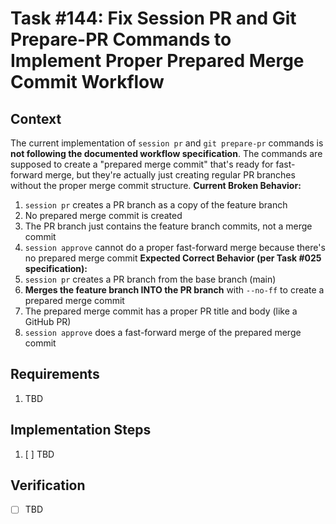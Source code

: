 # Task #144: Fix Session PR and Git Prepare-PR Commands to Implement Proper Prepared Merge Commit Workflow
## Context

The current implementation of `session pr` and `git prepare-pr` commands is **not following the documented workflow specification**. The commands are supposed to create a "prepared merge commit" that's ready for fast-forward merge, but they're actually just creating regular PR branches without the proper merge commit structure.
**Current Broken Behavior:**
1. `session pr` creates a PR branch as a copy of the feature branch
2. No prepared merge commit is created
3. The PR branch just contains the feature branch commits, not a merge commit
4. `session approve` cannot do a proper fast-forward merge because there's no prepared merge commit
**Expected Correct Behavior (per Task #025 specification):**
1. `session pr` creates a PR branch from the base branch (main)
2. **Merges the feature branch INTO the PR branch** with `--no-ff` to create a prepared merge commit
3. The prepared merge commit has a proper PR title and body (like a GitHub PR)
4. `session approve` does a fast-forward merge of the prepared merge commit

## Requirements

1. TBD

## Implementation Steps

1. [ ] TBD

## Verification

- [ ] TBD
